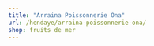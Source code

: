 ```yaml
---
title: "Arraina Poissonnerie Ona"
url: /hendaye/arraina-poissonnerie-ona/
shop: fruits de mer
---
```

